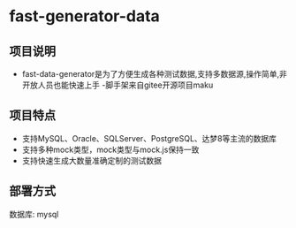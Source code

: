 # fast-generator-data

## 项目说明
- fast-data-generator是为了方便生成各种测试数据,支持多数据源,操作简单,非开放人员也能快速上手
-脚手架来自gitee开源项目maku

## 项目特点
- 支持MySQL、Oracle、SQLServer、PostgreSQL、达梦8等主流的数据库
- 支持多种mock类型，mock类型与mock.js保持一致
- 支持快速生成大数量准确定制的测试数据

## 部署方式
数据库: mysql